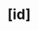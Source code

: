 <script>
    import {goto} from '@roxi/routify'    
    // console.log($node)

    setTimeout(()=>$goto('/'), 2000)
</script>


# [id]
